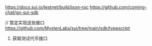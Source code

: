 https://docs.sui.io/testnet/build/json-rpc
https://github.com/coming-chat/go-sui-sdk

// 暂定实现这些接口
https://github.com/MystenLabs/sui/tree/main/sdk/typescript

1. 获取测试代币接口
